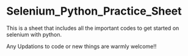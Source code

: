 # Selenium_Python_Practice_Sheet
This is a sheet that includes all the important codes to get started on selenium with python.

Any Updations to code or new things are warmly welcome!!
